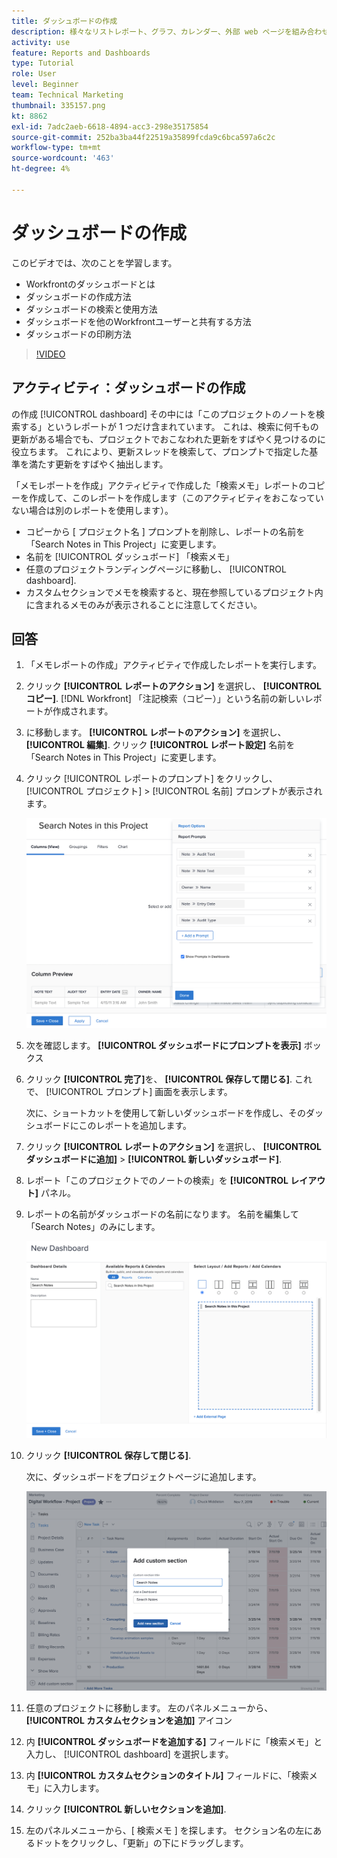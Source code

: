 ```yaml
---
title: ダッシュボードの作成
description: 様々なリストレポート、グラフ、カレンダー、外部 web ページを組み合わせて、Workfront のダッシュボードにする方法について説明します。
activity: use
feature: Reports and Dashboards
type: Tutorial
role: User
level: Beginner
team: Technical Marketing
thumbnail: 335157.png
kt: 8862
exl-id: 7adc2aeb-6618-4894-acc3-298e35175854
source-git-commit: 252ba3ba44f22519a35899fcda9c6bca597a6c2c
workflow-type: tm+mt
source-wordcount: '463'
ht-degree: 4%

---
```


# ダッシュボードの作成

このビデオでは、次のことを学習します。

* Workfrontのダッシュボードとは
* ダッシュボードの作成方法
* ダッシュボードの検索と使用方法
* ダッシュボードを他のWorkfrontユーザーと共有する方法
* ダッシュボードの印刷方法

>[!VIDEO](https://video.tv.adobe.com/v/335157/?quality=12)

## アクティビティ：ダッシュボードの作成

の作成 [!UICONTROL dashboard] その中には「このプロジェクトのノートを検索する」というレポートが 1 つだけ含まれています。 これは、検索に何千もの更新がある場合でも、プロジェクトでおこなわれた更新をすばやく見つけるのに役立ちます。 これにより、更新スレッドを検索して、プロンプトで指定した基準を満たす更新をすばやく抽出します。

「メモレポートを作成」アクティビティで作成した「検索メモ」レポートのコピーを作成して、このレポートを作成します（このアクティビティをおこなっていない場合は別のレポートを使用します）。

* コピーから [ プロジェクト名 ] プロンプトを削除し、レポートの名前を「Search Notes in This Project」に変更します。
* 名前を [!UICONTROL ダッシュボード] 「検索メモ」
* 任意のプロジェクトランディングページに移動し、 [!UICONTROL dashboard].
* カスタムセクションでメモを検索すると、現在参照しているプロジェクト内に含まれるメモのみが表示されることに注意してください。

## 回答

1. 「メモレポートの作成」アクティビティで作成したレポートを実行します。
1. クリック **[!UICONTROL レポートのアクション]** を選択し、 **[!UICONTROL コピー]**. [!DNL Workfront] 「注記検索（コピー）」という名前の新しいレポートが作成されます。
1. に移動します。 **[!UICONTROL レポートのアクション]** を選択し、 **[!UICONTROL 編集]**. クリック **[!UICONTROL レポート設定]** 名前を「Search Notes in This Project」に変更します。
1. クリック [!UICONTROL レポートのプロンプト] をクリックし、 [!UICONTROL プロジェクト] > [!UICONTROL 名前] プロンプトが表示されます。

   ![新しいダッシュボードを作成するための画面の画像](assets/edit-report-prompts.png)

1. 次を確認します。 **[!UICONTROL ダッシュボードにプロンプトを表示]** ボックス
1. クリック **[!UICONTROL 完了]**&#x200B;を、 **[!UICONTROL 保存して閉じる]**. これで、 [!UICONTROL プロンプト] 画面を表示します。

   次に、ショートカットを使用して新しいダッシュボードを作成し、そのダッシュボードにこのレポートを追加します。

1. クリック **[!UICONTROL レポートのアクション]** を選択し、 **[!UICONTROL ダッシュボードに追加]** > **[!UICONTROL 新しいダッシュボード]**.
1. レポート「このプロジェクトでのノートの検索」を **[!UICONTROL レイアウト]** パネル。
1. レポートの名前がダッシュボードの名前になります。 名前を編集して「Search Notes」のみにします。

   ![新しいダッシュボードを作成するための画面の画像](assets/create-dashboard.png)

1. クリック **[!UICONTROL 保存して閉じる]**.

   次に、ダッシュボードをプロジェクトページに追加します。

   ![新しいダッシュボードを作成するための画面の画像](assets/add-custom-section.png)

1. 任意のプロジェクトに移動します。 左のパネルメニューから、 **[!UICONTROL カスタムセクションを追加]** アイコン
1. 内 **[!UICONTROL ダッシュボードを追加する]** フィールドに「検索メモ」と入力し、 [!UICONTROL dashboard] を選択します。
1. 内 **[!UICONTROL カスタムセクションのタイトル]** フィールドに、「検索メモ」に入力します。
1. クリック **[!UICONTROL 新しいセクションを追加]**.
1. 左のパネルメニューから、[ 検索メモ ] を探します。 セクション名の左にあるドットをクリックし、「更新」の下にドラッグします。
